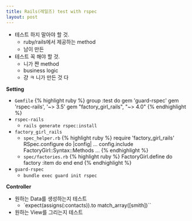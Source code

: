 ```yaml
---
title: Rails(레일즈) test with rspec
layout: post
---
```


- 테스트 하지 말아야 할 것.
    + ruby/rails에서 제공하는 method
    + 남이 만든
- 테스트 꼭 해야 할 것.
    + 니가 짠 method
    + business logic
    + 걍 ㅋ 니가 만든 것 다

**Setting**
- `Gemfile`
    {% highlight ruby %}
        group :test do
            gem 'guard-rspec'
            gem 'rspec-rails', '~> 3.5' 
            gem "factory_girl_rails", "~> 4.0"
    {% endhighlight %}
- `rspec-rails`
    + `rails generate rspec:install`
- `factory_girl_rails`
    + `spec_helper.rb`
        {% highlight ruby %}
            require 'factory_girl_rails'
            RSpec.configure do |config|
                ...
                config.include FactoryGirl::Syntax::Methods
                ...
        {% endhighlight %}
    + `spec/factories.rb`
        {% highlight ruby %}
            FactoryGirl.define do
              factory :item do
              end
            end
        {% endhighlight %}
- `guard-rspec`
    + `bundle exec guard init rspec`


**Controller**
- 원하는 Data를 생성하는지 테스트
    + `expect(assigns(:contacts)).to match_array([smith])``
- 원하는 View를 그리는지 테스트





